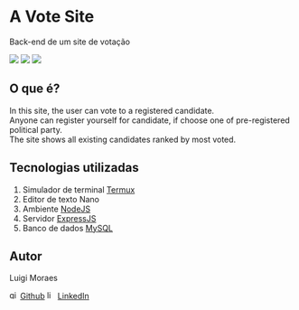 # A Vote Site
Back-end de um site de votação

<p>
 <img src="https://img.shields.io/static/v1?label=Env&message=NodeJS&color=green&logo=Node.js&logoColor=white" />
 <img src="https://img.shields.io/static/v1?label=Server&message=ExpressJS&color=brightgreen" />
 <img src="https://img.shields.io/static/v1?label=DB&message=MySQL&color=blueviolet&logo=MySQL&logoColor=white" />
</p>

## O que é?
In this site, the user can vote to a registered candidate.</br >
Anyone can register yourself for candidate, if choose one of pre-registered political party.</br >
The site shows all existing candidates ranked by most voted.</br >

## Tecnologias utilizadas

1. Simulador de terminal [Termux](https://play.google.com/store/apps/details?id=com.termux)
2. Editor de texto Nano
3. Ambiente [NodeJS](https://nodejs.org/en/)
4. Servidor [ExpressJS](https://expressjs.com)
5. Banco de dados [MySQL](https://www.mysql.com)

## Autor
Luigi Moraes

<img src="https://simpleicons.org/icons/github.svg" width="15" alt="github-icon" /> [Github](https://github.com/luigimoraes)
<img src="https://simpleicons.org/icons/linkedin.svg" width="15" alt="linkedin-icon" /> [LinkedIn](https://www.linkedin.com/in/santos-luigi-moraes)
